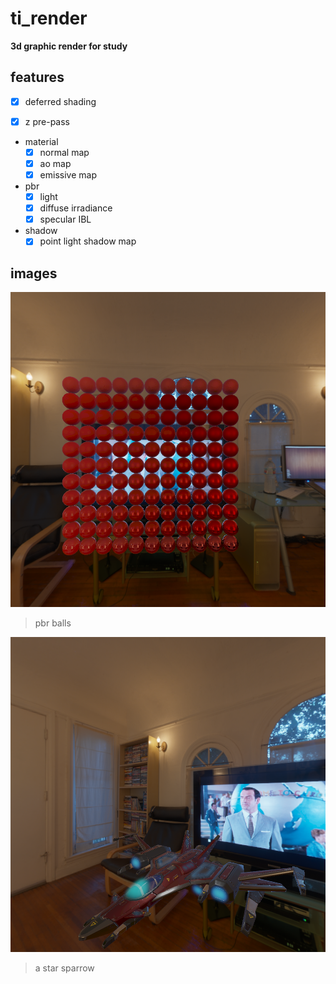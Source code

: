 # ti_render

**3d graphic render for study**

## features

- [x] deferred shading

- [x] z pre-pass

- material
    - [x] normal map
    - [x] ao map
    - [x] emissive map
- pbr
    - [x] light
    - [x] diffuse irradiance
    - [x] specular IBL

- shadow
    - [x] point light shadow map

## images

![](images/pbr_balls.png)

> pbr balls

![](images/star_sparrow.png)

> a star sparrow
